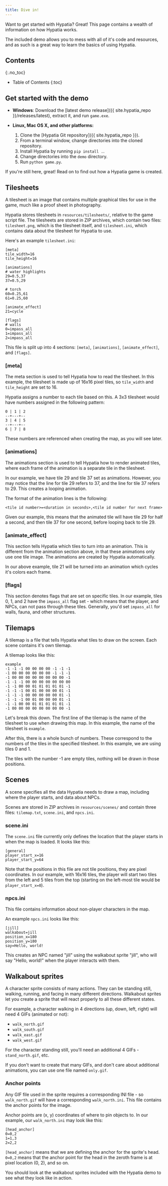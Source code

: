 ```yaml
---
title: Dive in!
---
```


Want to get started with Hypatia? Great! This page contains a wealth of information on how Hypatia works.

The included demo allows you to mess with all of it's code and resources, and as such is a great way to learn the basics of using Hypatia.

## Contents
{:.no_toc}

* Table of Contents
{:toc}

## Get started with the demo

* **Windows**:
  Download the [latest demo release]({{ site.hypatia_repo }}/releases/latest), extract it, and run `game.exe`.

* **Linux, Mac OS X, and other platforms:**
  1. Clone the [Hypatia Git repository]({{ site.hypatia_repo }}).
  2. From a terminal window, change directories into the cloned repository.
  3. Install Hypatia by running `pip install .`.
  4. Change directories into the `demo` directory.
  5. Run `python game.py`.

If you're still here, great! Read on to find out how a Hypatia game is created.

## Tilesheets

A tilesheet is an image that contains multiple graphical tiles for use in the game, much like a proof sheet in photography.

Hypatia stores tilesheets in `resources/tilesheets/`, relative to the game script file. The tilesheets are stored in ZIP archives, which contain two files: `tilesheet.png`, which is the tilesheet itself, and `tilesheet.ini`, which contains data about the tilesheet for Hypatia to use.

Here's an example `tilesheet.ini`:

```
[meta]
tile_width=16
tile_height=16

[animations]
# water highlights
29=0.5,37
37=0.5,29

# torch
60=0.25,61
61=0.25,60

[animate_effect]
21=cycle

[flags]
# walls
0=impass_all
1=impass_all
2=impass_all
```

This file is split up into 4 sections: `[meta]`, `[animations]`, `[animate_effect]`, and `[flags]`.

### [meta]

The meta section is used to tell Hypatia how to read the tilesheet. In this example, the tilesheet is made up of 16x16 pixel tiles, so `tile_width` and `tile_height` are set to 16.

Hypatia assigns a number to each tile based on this. A 3x3 tilesheet would have numbers assigned in the following pattern:

```
0 | 1 | 2
--+---+--
3 | 4 | 5
--+---+--
6 | 7 | 8
```

These numbers are referenced when creating the map, as you will see later.

### [animations]

The animations section is used to tell Hypatia how to render animated tiles, where each frame of the animation is a separate tile in the tilesheet.

In our example, we have tile 29 and tile 37 set as animations. However, you may notice that the line for tile 29 refers to 37, and the line for tile 37 refers to 29. This creates a looping animation.

The format of the animation lines is the following:

```
<tile id number>=<duration in seconds>,<tile id number for next frame>
```

Given our example, this means that the animated tile will have tile 29 for half a second, and then tile 37 for one second, before looping back to tile 29.

### [animate_effect]

This section tells Hypatia which tiles to turn into an animation. This is different from the animation section above, in that these animations only use one tile image. The animations are created by Hypatia automatically.

In our above example, tile 21 will be turned into an animation which cycles it's colors each frame.

### [flags]

This section denotes flags that are set on specific tiles. In our example, tiles 0, 1, and 2 have the `impass_all` flag set - which means that the player, and NPCs, can not pass through these tiles. Generally, you'd set `impass_all` for walls, fauna, and other structures.

## Tilemaps

A tilemap is a file that tells Hypatia what tiles to draw on the screen. Each scene contains it's own tilemap.

A tilemap looks like this:

```
example
-1 -1 -1 00 00 00 00 -1 -1 -1
-1 00 00 00 00 00 00 -1 -1 -1
-1 00 00 00 00 00 00 00 00 -1
-1 -1 -1 00 00 00 00 00 00 00
-1 -1 00 00 01 01 01 01 01 -1
-1 -1 -1 00 01 00 00 00 01 -1
-1 -1 -1 00 00 00 00 00 01 -1
-1 -1 -1 00 01 00 00 00 01 -1
-1 -1 00 00 01 01 01 01 01 -1
-1 00 00 00 00 00 00 00 00 -1
```

Let's break this down. The first line of the tilemap is the name of the tilesheet to use when drawing this map. In this example, the name of the tilesheet is `example`.

After this, there is a whole bunch of numbers. These correspond to the numbers of the tiles in the specified tilesheet. In this example, we are using tiles 0 and 1. 

The tiles with the number -1 are empty tiles, nothing will be drawn in those positions.

## Scenes

A scene specifies all the data Hypatia needs to draw a map, including where the player starts, and data about NPCs.

Scenes are stored in ZIP archives in `resources/scenes/` and contain three files: `tilemap.txt`, `scene.ini`, and `npcs.ini`.

### scene.ini

The `scene.ini` file currently only defines the location that the player starts in when the map is loaded. It looks like this:

```
[general]
player_start_x=16
player_start_y=64
```

Note that the positions in this file are not tile positions, they are pixel coordinates. In our example, with 16x16 tiles, the player will start two tiles from the left and 5 tiles from the top (starting on the left-most tile would be `player_start_x=0`).

### npcs.ini

This file contains information about non-player characters in the map.

An example `npcs.ini` looks like this:

```
[jill]
walkabout=jill
position_x=180
position_y=180
say=Hello, world!
```

This creates an NPC named "jill" using the walkabout sprite "jill", who will say "Hello, world!" when the player interacts with them.

## Walkabout sprites

A character sprite consists of many actions. They can be standing still, walking, running, and facing in many different directions. Walkabout sprites let you create a sprite that will react properly to all these different states.

For example, a character walking in 4 directions (up, down, left, right) will need 4 GIFs (animated or not):

* `walk_north.gif`
* `walk_south.gif`
* `walk_east.gif`
* `walk_west.gif`

For the character standing still, you'll need an additional 4 GIFs - `stand_north.gif`, etc.

If you don't want to create that many GIFs, and don't care about additional animations, you can use one file named `only.gif`.

### Anchor points

Any GIF file used in the sprite requires a corresponding INI file - so `walk_north.gif` will have a corresponding `walk_north.ini`. This file contains the anchor points for the image.

Anchor points are (x, y) coordinates of where to pin objects to. In our example, our `walk_north.ini` may look like this:

```
[head_anchor]
0=0,2
1=1,3
2=2,2
```

`[head_anchor]` means that we are defining the anchor for the sprite's head. `0=0,2` means that the anchor point for the head in the zeroth frame is at pixel location (0, 2), and so on.

You should look at the walkabout sprites included with the Hypatia demo to see what they look like in action.
